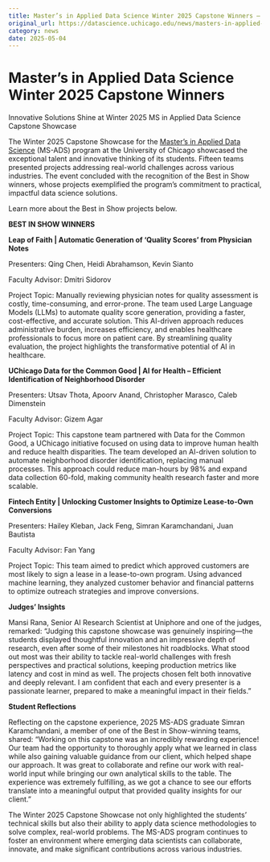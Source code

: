 ```yaml
---
title: Master’s in Applied Data Science Winter 2025 Capstone Winners – DSI
original_url: https://datascience.uchicago.edu/news/masters-in-applied-data-science-winter-2025-capstone-winners
category: news
date: 2025-05-04
---
```


# Master’s in Applied Data Science Winter 2025 Capstone Winners

Innovative Solutions Shine at Winter 2025 MS in Applied Data Science Capstone Showcase

The Winter 2025 Capstone Showcase for the [Master’s in Applied Data Science](https://datascience.uchicago.edu/education/masters-programs/ms-in-applied-data-science/) (MS-ADS) program at the University of Chicago showcased the exceptional talent and innovative thinking of its students. Fifteen teams presented projects addressing real-world challenges across various industries. The event concluded with the recognition of the Best in Show winners, whose projects exemplified the program’s commitment to practical, impactful data science solutions.

Learn more about the Best in Show projects below.

**BEST IN SHOW WINNERS**

**Leap of Faith | Automatic Generation of ‘Quality Scores’ from Physician Notes**

Presenters: Qing Chen, Heidi Abrahamson, Kevin Sianto

Faculty Advisor: Dmitri Sidorov

Project Topic: Manually reviewing physician notes for quality assessment is costly, time-consuming, and error-prone. The team used Large Language Models (LLMs) to automate quality score generation, providing a faster, cost-effective, and accurate solution. This AI-driven approach reduces administrative burden, increases efficiency, and enables healthcare professionals to focus more on patient care. By streamlining quality evaluation, the project highlights the transformative potential of AI in healthcare.

**UChicago Data for the Common Good | AI for Health – Efficient Identification of Neighborhood Disorder**

Presenters: Utsav Thota, Apoorv Anand, Christopher Marasco, Caleb Dimenstein

Faculty Advisor: Gizem Agar

Project Topic: This capstone team partnered with Data for the Common Good, a UChicago initiative focused on using data to improve human health and reduce health disparities. The team developed an AI-driven solution to automate neighborhood disorder identification, replacing manual processes. This approach could reduce man-hours by 98% and expand data collection 60-fold, making community health research faster and more scalable.

**Fintech Entity | Unlocking Customer Insights to Optimize Lease-to-Own Conversions**

Presenters: Hailey Kleban, Jack Feng, Simran Karamchandani, Juan Bautista

Faculty Advisor: Fan Yang

Project Topic: This team aimed to predict which approved customers are most likely to sign a lease in a lease-to-own program. Using advanced machine learning, they analyzed customer behavior and financial patterns to optimize outreach strategies and improve conversions.

**Judges’ Insights**

Mansi Rana, Senior AI Research Scientist at Uniphore and one of the judges, remarked: “Judging this capstone showcase was genuinely inspiring—the students displayed thoughtful innovation and an impressive depth of research, even after some of their milestones hit roadblocks. What stood out most was their ability to tackle real-world challenges with fresh perspectives and practical solutions, keeping production metrics like latency and cost in mind as well. The projects chosen felt both innovative and deeply relevant. I am confident that each and every presenter is a passionate learner, prepared to make a meaningful impact in their fields.”

**Student Reflections**

Reflecting on the capstone experience, 2025 MS-ADS graduate Simran Karamchandani, a member of one of the Best in Show-winning teams, shared: “Working on this capstone was an incredibly rewarding experience! Our team had the opportunity to thoroughly apply what we learned in class while also gaining valuable guidance from our client, which helped shape our approach. It was great to collaborate and refine our work with real-world input while bringing our own analytical skills to the table. The experience was extremely fulfilling, as we got a chance to see our efforts translate into a meaningful output that provided quality insights for our client.”

The Winter 2025 Capstone Showcase not only highlighted the students’ technical skills but also their ability to apply data science methodologies to solve complex, real-world problems. The MS-ADS program continues to foster an environment where emerging data scientists can collaborate, innovate, and make significant contributions across various industries.